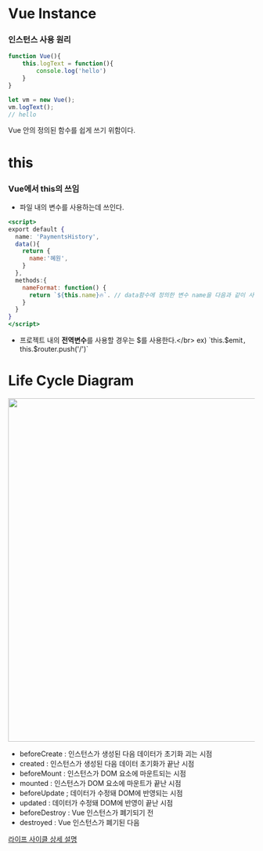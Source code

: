 # Vue Instance

### 인스턴스 사용 원리

```jsx
function Vue(){
    this.logText = function(){
        console.log('hello')
    }
}

let vm = new Vue();
vm.logText();
// hello
```
Vue 안의 정의된 함수를 쉽게 쓰기 위함이다.

# this

### Vue에서 this의 쓰임
- 파일 내의 변수를 사용하는데 쓰인다. 
```jsx
<script>
export default {
  name: 'PaymentsHistory',
  data(){
    return {
      name:'혜원',
    }
  },
  methods:{
    nameFormat: function() {
      return `${this.name}🔥`. // data함수에 정의한 변수 name을 다음과 같이 사용한다.
    }
  }
}
</script>
```

- 프로젝트 내의 **전역변수**를 사용할 경우는 $를 사용한다.</br>
ex) `this.$emit`, `this.$router.push('/')`

# Life Cycle Diagram
<img src="https://user-images.githubusercontent.com/60416187/145717251-c38d24d3-8d85-423a-b09a-c4b2ae5e38d3.png" width="700"/>

- beforeCreate : 인스턴스가 생성된 다음 데이터가 초기화 괴는 시점
- created : 인스턴스가 생성된 다음 데이터 초기화가 끝난 시점
- beforeMount : 인스턴스가 DOM 요소에 마운트되는 시점
- mounted : 인스턴스가 DOM 요소에 마운트가 끝난 시점
- beforeUpdate ; 데이터가 수정돼 DOM에 반영되는 시점
- updated : 데이터가 수정돼 DOM에 반영이 끝난 시점
- beforeDestroy : Vue 인스턴스가 폐기되기 전
- destroyed : Vue 인스턴스가 폐기된 다음

[라이프 사이클 상세 설명](https://v3.ko.vuejs.org/api/options-lifecycle-hooks.html#created)

